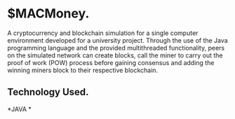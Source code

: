 # $MACMoney.
A cryptocurrency and blockchain simulation for a single computer environment developed for a university project. Through the use of the Java programming language and the provided multithreaded functionality, peers on the simulated network can create blocks, call the miner to carry out the proof of work (POW) process before gaining consensus and adding the winning miners block to their respective blockchain.
## Technology Used.
  *JAVA
  *

